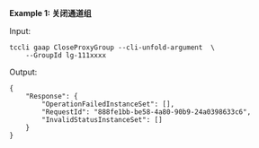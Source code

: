 **Example 1: 关闭通道组**



Input: 

```
tccli gaap CloseProxyGroup --cli-unfold-argument  \
    --GroupId lg-111xxxx
```

Output: 
```
{
    "Response": {
        "OperationFailedInstanceSet": [],
        "RequestId": "888fe1bb-be58-4a80-90b9-24a0398633c6",
        "InvalidStatusInstanceSet": []
    }
}
```

